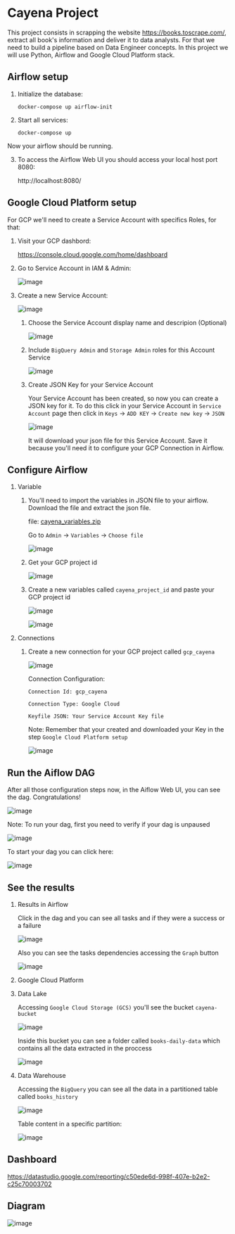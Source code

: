 # Cayena Project

This project consists in scrapping the website https://books.toscrape.com/, extract all book's information and deliver it to data analysts. For that we need to build a pipeline based on Data Engineer concepts. In this project we will use Python, Airflow and Google Cloud Platform stack.

## Airflow setup
 1. Initialize the database:
    ```pyhon
    docker-compose up airflow-init
    ```
 2. Start all services:
    ```pyhon
    docker-compose up
    ```
Now your airflow should be running. 

3. To access the Airflow Web UI you should access your local host port 8080:

    http://localhost:8080/

## Google Cloud Platform setup
For GCP we'll need to create a Service Account with specifics Roles, for that:

1. Visit your GCP dashbord:

    https://console.cloud.google.com/home/dashboard
    
2. Go to Service Account in IAM & Admin:

    ![image](images/gcp_setup_1.png)
    
3. Create a new Service Account:

    ![image](images/gcp_setup_2.png)

    1. Choose the Service Account display name and descripion (Optional)

        ![image](images/gcp_setup_3.png) 
    
    2. Include ```BigQuery Admin``` and ```Storage Admin``` roles for this Account Service

        ![image](images/gcp_setup_4.png)
    
    3. Create JSON Key for your Service Account

        Your Service Account has been created, so now you can create a JSON key for it. To do this click in your Service Account in ```Service Account``` page then click in ```Keys``` -> ```ADD KEY``` -> ```Create new key``` -> ```JSON```
        
        ![image](images/gcp_setup_5.png)
        
        It will download your json file for this Service Account. Save it because you'll need it to configure your GCP Connection in Airflow.

## Configure Airflow

1. Variable

    1. You'll need to import the variables in JSON file to your airflow. Download the file and extract the json file.
    
       file: [cayena_variables.zip](https://github.com/gomes540/cayena/files/8683926/cayena_variables.zip)
    
       Go to `Admin` -> `Variables` -> `Choose file`
    
       ![image](images/configure_airflow_1.png)
       
    2. Get your GCP project id

        ![image](images/configure_airflow_2.png)

    
    2. Create a new variables called `cayena_project_id` and paste your GCP project id

        ![image](images/configure_airflow_3.png)
        
        ![image](images/configure_airflow_4.png)


2. Connections

   1. Create a new connection for your GCP project called `gcp_cayena`

      ![image](images/configure_airflow_5.png)
      
      Connection Configuration:
      
      `Connection Id: gcp_cayena`
      
      `Connection Type: Google Cloud`
      
      `Keyfile JSON: Your Service Account Key file`
      
      Note: Remember that your created and downloaded your Key in the step `Google Cloud Platform setup` 
      
      
      ![image](images/configure_airflow_6.png)
      
 
## Run the Aiflow DAG

   After all those configuration steps now, in the Aiflow Web UI, you can see the dag. Congratulations!
   
   ![image](images/run_airflow_1.png)
   
   Note: To run your dag, first you need to verify if your dag is unpaused
   
   ![image](images/run_airflow_2.png)

   To start your dag you can click here:
   
   ![image](images/run_airflow_3.png)


## See the results

1. Results in Airflow

   Click in the dag and you can see all tasks and if they were a success or a failure
   
   ![image](images/results_1.png)
   
   Also you can see the tasks dependencies accessing the `Graph` button
   
   ![image](images/results_2.png)
   
2. Google Cloud Platform

  1. Data Lake
     
     Accessing `Google Cloud Storage (GCS)` you'll see the bucket `cayena-bucket`
     
     ![image](images/results_3.png)
     
     Inside this bucket you can see a folder called `books-daily-data` which contains all the data extracted in the proccess
     
     ![image](images/results_4.png)
     
  2. Data Warehouse

     Accessing the `BigQuery` you can see all the data in a partitioned table called `books_history`
     
     ![image](images/results_5.png)
     
     Table content in a specific partition:
     
     ![image](images/results_6.png)
     
     
## Dashboard

   https://datastudio.google.com/reporting/c50ede6d-998f-407e-b2e2-c25c70003702


## Diagram

   ![image](images/diagram.png)
   
